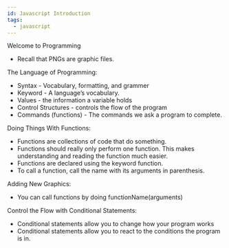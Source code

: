 ```yaml
---
id: Javascript Introduction
tags:
  - javascript
---
```


Welcome to Programming

* Recall that PNGs are graphic files. 

The Language of Programming:

* Syntax \- Vocabulary, formatting, and grammer  
* Keyword \- A language’s vocabulary.   
* Values \- the information a variable holds  
* Control Structures \- controls the flow of the program  
* Commands (functions) \- The commands we ask a program to complete. 

Doing Things With Functions:

* Functions are collections of code that do something.   
* Functions should really only perform one function. This makes understanding and reading the function much easier.  
* Functions are declared using the keyword function.  
* To call a function, call the name with its arguments in parenthesis.

Adding New Graphics:

* You can call functions by doing functionName(arguments)

Control the Flow with Conditional Statements:

* Conditional statements allow you to change how your program works  
* Conditional statements allow you to react to the conditions the program is in. 


